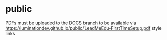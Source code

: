# public

PDFs must be uploaded to the DOCS branch to be available via https://luminationdev.github.io/public/LeadMeEdu-FirstTimeSetup.pdf style links
